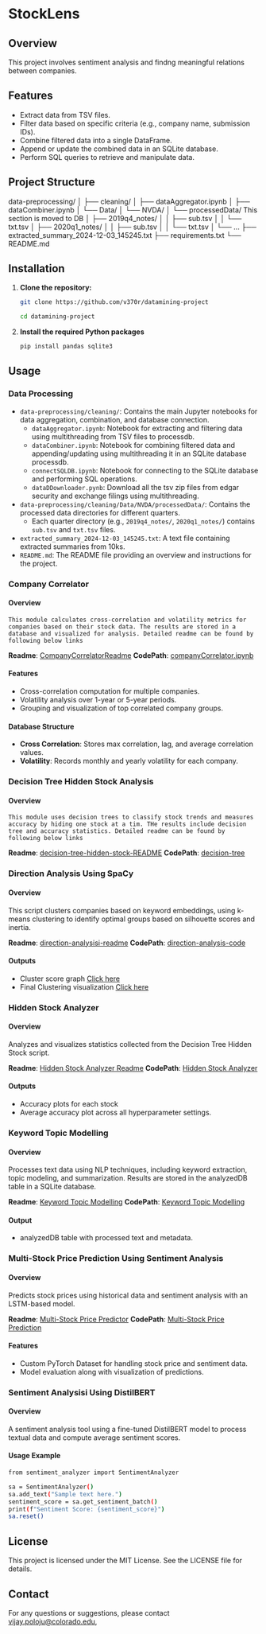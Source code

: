 # StockLens

## Overview

This project involves sentiment analysis and findng meaningful relations between companies.

## Features

- Extract data from TSV files.
- Filter data based on specific criteria (e.g., company name, submission IDs).
- Combine filtered data into a single DataFrame.
- Append or update the combined data in an SQLite database.
- Perform SQL queries to retrieve and manipulate data.

## Project Structure

data-preprocessing/
│
├── cleaning/
│   ├── dataAggregator.ipynb
│   ├── dataCombiner.ipynb
│   └── Data/
│       └── NVDA/
│           └── processedData/                  This section is moved to DB
│               ├── 2019q4_notes/
│               │   ├── sub.tsv
│               │   └── txt.tsv
│               ├── 2020q1_notes/
│               │   ├── sub.tsv
│               │   └── txt.tsv
│               └── ...
├── extracted_summary_2024-12-03_145245.txt
├── requirements.txt
└── README.md

## Installation

1. **Clone the repository:**
   ```sh
   git clone https://github.com/v370r/datamining-project
   
   cd datamining-project
   ```


2. **Install the required Python packages**

    ```sh
    pip install pandas sqlite3
    ``` 




## Usage
### Data Processing
  - `data-preprocessing/cleaning/`: Contains the main Jupyter notebooks for data aggregation, combination, and database connection.
    - `dataAggregator.ipynb`: Notebook for extracting and filtering data using multithreading from TSV files to processdb.
    - `dataCombiner.ipynb`: Notebook for combining filtered data and appending/updating  using multithreading it in an SQLite database processdb.
    - `connectSQLDB.ipynb`: Notebook for connecting to the SQLite database and performing SQL operations.
    - `dataDDownloader.pynb`: Download all the tsv zip files from edgar security and exchange filings using multithreading.
  - `data-preprocessing/cleaning/Data/NVDA/processedData/`: Contains the processed data directories for different quarters.
    - Each quarter directory (e.g., `2019q4_notes/`, `2020q1_notes/`) contains `sub.tsv` and `txt.tsv` files.
  - `extracted_summary_2024-12-03_145245.txt`: A text file containing extracted summaries from 10ks.
  - `README.md`: The README file providing an overview and instructions for the project.

### Company Correlator
  #### Overview

    This module calculates cross-correlation and volatility metrics for companies based on their stock data. The results are stored in a database and visualized for analysis. Detailed readme can be found by following below links 
    
  **Readme**: [CompanyCorrelatorReadme](./CompanyCorrelatorReadme.md)
  **CodePath**: [companyCorrelator.ipynb](./companyCorrelator.ipynb)

  #### Features
  - Cross-correlation computation for multiple companies.
  - Volatility analysis over 1-year or 5-year periods.
  - Grouping and visualization of top correlated company groups.

  #### Database Structure
  - **Cross Correlation**: Stores max correlation, lag, and average correlation values.
  - **Volatility**: Records monthly and yearly volatility for each company.

### Decision Tree Hidden Stock Analysis
  #### Overview
    This module uses decision trees to classify stock trends and measures accuracy by hiding one stock at a tim. THe results include decision tree and accuracy statistics. Detailed readme can be found by following below links 

  **Readme**: [decision-tree-hidden-stock-README](./decision-tree-hidden-stock-README.md)
  **CodePath**: [decision-tree](./decision-tree-hidden-stock.py)

### Direction Analysis Using SpaCy
  #### Overview
  This script clusters companies based on keyword embeddings, using k-means clustering to identify optimal groups based on silhouette scores and inertia.

  **Readme**: [direction-analysisi-readme](./direction-analysis-spacy-README.md)
  **CodePath**: [direction-analysis-code](./direction-analysis-spacy.py)

  #### Outputs
  - Cluster score graph [Click here](../Graph%20Pictures/output-cluster-scores-spacy.png)
  - Final Clustering visualization [Click here](../Graph%20Pictures/output-6-clustering-spacy.png)

### Hidden Stock Analyzer
  #### Overview
  Analyzes and visualizes statistics collected from the Decision Tree Hidden Stock script.

  **Readme**: [Hidden Stock Analyzer Readme](./hidden-stock-analyzer-README.md)
  **CodePath**: [Hidden Stock Analyzer](./hidden-stock-analyzer.py)

  #### Outputs
  - Accuracy plots for each stock
  - Average accuracy plot across all hyperparameter settings.

### Keyword Topic Modelling
  #### Overview
  Processes text data using NLP techniques, including keyword extraction, topic modeling, and summarization. Results are stored in the analyzedDB table in a SQLite database.

  **Readme**: [Keyword Topic Modelling](./keyword-topicmodelling-README.md)
  **CodePath**: [ Keyword Topic Modelling](./keyword-topicmodelling.py)

  #### Output
  - analyzedDB table with processed text and metadata.

### Multi-Stock Price Prediction Using Sentiment Analysis
  #### Overview
  Predicts stock prices using historical data and sentiment analysis with an LSTM-based model.

  **Readme**: [Multi-Stock Price Predictor](./sentiment_readme.md)
  **CodePath**: [Multi-Stock Price Prediction](./sentiment.py)

  #### Features
  - Custom PyTorch Dataset for handling stock price and sentiment data.
  - Model evaluation along with visualization of predictions.


### Sentiment Analysisi Using DistilBERT
#### Overview
A sentiment analysis tool using a fine-tuned DistilBERT model to process textual data and compute average sentiment scores.
#### Usage Example
```sh
from sentiment_analyzer import SentimentAnalyzer

sa = SentimentAnalyzer()
sa.add_text("Sample text here.")
sentiment_score = sa.get_sentiment_batch()
print(f"Sentiment Score: {sentiment_score}")
sa.reset()

```

## License
This project is licensed under the MIT License. See the LICENSE file for details.

## Contact
For any questions or suggestions, please contact vijay.poloju@colorado.edu,
